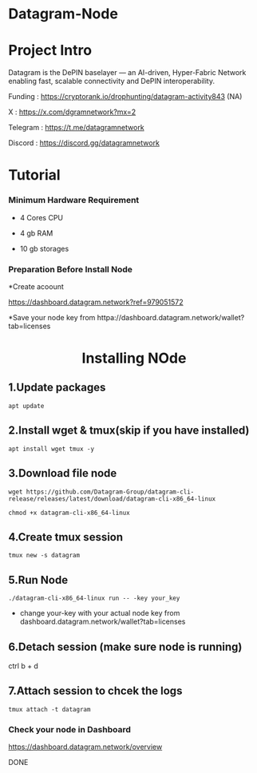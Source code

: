 # Datagram-Node

# Project Intro
Datagram is the DePIN baselayer — an AI-driven, Hyper-Fabric Network enabling fast, scalable connectivity and DePIN interoperability.

Funding    : https://cryptorank.io/drophunting/datagram-activity843 (NA)

X          : https://x.com/dgramnetwork?mx=2

Telegram   : https://t.me/datagramnetwork

Discord    : https://discord.gg/datagramnetwork 

# Tutorial

### Minimum Hardware	Requirement

* 4 Cores CPU	

* 4 gb RAM

* 10 gb storages

### Preparation Before Install Node

*Create acoount

https://dashboard.datagram.network?ref=979051572

*Save your node key from httpa://dashboard.datagram.network/wallet?tab=licenses


<h1 align="center">Installing NOde</h1>


## 1.Update packages

``` 
apt update 
```


## 2.Install wget & tmux(skip if you have installed)
``` 
apt install wget tmux -y
 ```


## 3.Download file node
```
wget https://github.com/Datagram-Group/datagram-cli-release/releases/latest/download/datagram-cli-x86_64-linux
```

```
chmod +x datagram-cli-x86_64-linux
```


## 4.Create tmux session
```
tmux new -s datagram
```


## 5.Run Node
```
./datagram-cli-x86_64-linux run -- -key your_key
```
* change your-key with your actual node key from dashboard.datagram.network/wallet?tab=licenses

  

## 6.Detach session (make sure node is running)
ctrl b + d


## 7.Attach session to chcek the logs
```
tmux attach -t datagram
```


### Check your node in  Dashboard

https://dashboard.datagram.network/overview


DONE
